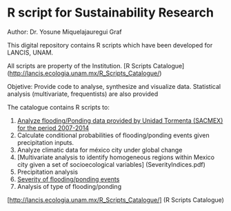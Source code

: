 # R script for Sustainability Research

 Author: Dr. Yosune Miquelajauregui Graf
 
 This digital repository contains R scripts which have been developed for LANCIS, UNAM. 

 All scripts are property of the Institution.
 [R Scripts Catalogue] (http://lancis.ecologia.unam.mx/R_Scripts_Catalogue/)

 Objetive: Provide code to analyse, synthesize and visualize data. Statistical analysis (multivariate, frequentists) are also provided

 The catalogue contains R scripts to:

 1. [Analyze flooding/Ponding data provided by Unidad Tormenta (SACMEX) for the period 2007-2014](SeverityIndices.pdf)
 2. Calculate conditional probabilities of flooding/ponding events given precipitation inputs.
 3. Analyze climatic data for méxico city under global change
 4. [Multivariate analysis to identify homogeneous regions within Mexico city given a set of socioecological variables] (SeverityIndices.pdf)
 5. Precipitation analysis
 6. [Severity of flooding/ponding events](SeverityIndices.pdf)
 7. Analysis of type of flooding/ponding




[http://lancis.ecologia.unam.mx/R_Scripts_Catalogue/] (R Scripts Catalogue)
